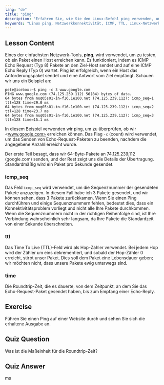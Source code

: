```yaml
---
lang: "de"
title: "ping"
description: "Erfahren Sie, wie Sie den Linux-Befehl ping verwenden, um die Netzwerkkonnektivität zu testen und Probleme zu beheben. Verstehen Sie ICMP, TTL und Roundtrip-Zeit für eine effektive Netzwerkdiagnose."
keywords: "Linux ping, Netzwerkkonnektivität, ICMP, TTL, Linux-Netzwerk, Linux für Anfänger, Linux-Tutorial, ping-Befehl"
---
```


## Lesson Content

Eines der einfachsten Netzwerk-Tools, **ping**, wird verwendet, um zu testen, ob ein Paket einen Host erreichen kann. Es funktioniert, indem es ICMP Echo Request (Typ 8) Pakete an den Ziel-Host sendet und auf eine ICMP Echo Reply (Typ 0) wartet. Ping ist erfolgreich, wenn ein Host das Anforderungspaket sendet und eine Antwort vom Ziel empfängt. Schauen wir uns ein Beispiel an:

```plaintext
pete@icebox:~$ ping -c 3 www.google.com
PING www.google.com (74.125.239.112) 56(84) bytes of data.
64 bytes from nuq05s01-in-f16.1e100.net (74.125.239.112): icmp_seq=1 ttl=128 time=29.0 ms
64 bytes from nuq05s01-in-f16.1e100.net (74.125.239.112): icmp_seq=2 ttl=128 time=23.7 ms
64 bytes from nuq05s01-in-f16.1e100.net (74.125.239.112): icmp_seq=3 ttl=128 time=15.1 ms
```

In diesem Beispiel verwenden wir ping, um zu überprüfen, ob wir <www.google.com> erreichen können. Das Flag `-c` (count) wird verwendet, um das Senden von Echo-Request-Paketen zu beenden, nachdem die angegebene Anzahl erreicht wurde.

Der erste Teil besagt, dass wir 64-Byte-Pakete an 74.125.239.112 (google.com) senden, und der Rest zeigt uns die Details der Übertragung. Standardmäßig wird ein Paket pro Sekunde gesendet.

### icmp_seq

Das Feld `icmp_seq` wird verwendet, um die Sequenznummer der gesendeten Pakete anzuzeigen. In diesem Fall habe ich 3 Pakete gesendet, und wir können sehen, dass 3 Pakete zurückkamen. Wenn Sie einen Ping durchführen und einige Sequenznummern fehlen, bedeutet dies, dass ein Konnektivitätsproblem vorliegt und nicht alle Ihre Pakete durchkommen. Wenn die Sequenznummern nicht in der richtigen Reihenfolge sind, ist Ihre Verbindung wahrscheinlich sehr langsam, da Ihre Pakete die Standardzeit von einer Sekunde überschreiten.

### ttl

Das Time To Live (TTL)-Feld wird als Hop-Zähler verwendet. Bei jedem Hop wird der Zähler um eins dekrementiert, und sobald der Hop-Zähler 0 erreicht, stirbt unser Paket. Dies soll dem Paket eine Lebensdauer geben; wir möchten nicht, dass unsere Pakete ewig unterwegs sind.

### time

Die Roundtrip-Zeit, die es dauerte, von dem Zeitpunkt, an dem Sie das Echo-Request-Paket gesendet haben, bis zum Empfang einer Echo-Reply.

## Exercise

Führen Sie einen Ping auf einer Website durch und sehen Sie sich die erhaltene Ausgabe an.

## Quiz Question

Was ist die Maßeinheit für die Roundtrip-Zeit?

## Quiz Answer

ms
